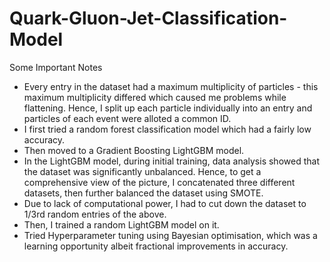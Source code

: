 # Quark-Gluon-Jet-Classification-Model

Some Important Notes
- Every entry in the dataset had a maximum multiplicity of particles - this maximum multiplicity differed which caused me problems while flattening. Hence, I split up each particle individually into an entry
  and particles of each event were alloted a common ID.
- I first tried a random forest classification model which had a fairly low accuracy.
- Then moved to a Gradient Boosting LightGBM model.
- In the LightGBM model, during initial training, data analysis showed that the dataset was significantly unbalanced.
  Hence, to get a comprehensive view of the picture, I concatenated three different datasets, then further balanced the dataset using SMOTE.
- Due to lack of computational power, I had to cut down the dataset to 1/3rd random entries of the above.
- Then, I trained a random LightGBM model on it.
- Tried Hyperparameter tuning using Bayesian optimisation, which was a learning opportunity albeit fractional improvements in accuracy.
